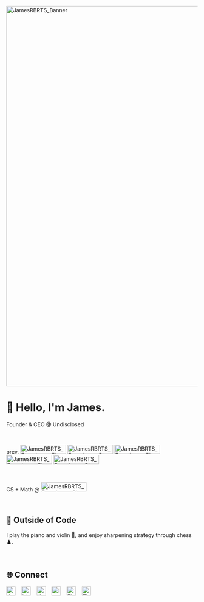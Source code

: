 <a href="https://www.greetjames.com"><img width="3000" height="1000" alt="JamesRBRTS_Banner" src="https://github.com/user-attachments/assets/ebd40cea-e001-44dc-b936-a65743f60b08" /></a>

# 👋 Hello, I'm James.

Founder & CEO @ Undisclosed

<br>

prev.
  <a href="https://github.com/microsoft"><img width="120" height="24" alt="JamesRBRTS_Experience_Plaque_Microsoft" src="https://github.com/user-attachments/assets/d6b001ed-f73d-49e8-9f86-c69c8dacabb9" /></a>
  <a href="https://github.com/janestreet"><img width="120" height="24" alt="JamesRBRTS_Experience_Plaque_Jane_Street" src="https://github.com/user-attachments/assets/17816d15-49a3-4372-bac0-3eba38a06269" /></a> 
  <a href="https://github.com/jpmorganchase"><img width="120" height="24" alt="JamesRBRTS_Experience_Plaque_JPMorganChase" src="https://github.com/user-attachments/assets/fa0ec3ad-7390-45a5-82d0-21d59909b63a" /></a> 
  <a href="https://github.com/capitalone"><img width="120" height="24" alt="JamesRBRTS_Experience_Plaque_Capital_One" src="https://github.com/user-attachments/assets/8669fb24-3042-43b7-8ba4-ed2a806c5b1a" /></a> 
  <img width="120" height="24" alt="JamesRBRTS_Experience_Plaques_EY" src="https://github.com/user-attachments/assets/fccffb5a-b167-44c9-a6b6-6aa54e6f6396" />

<br>

CS + Math @
  <a href="https://github.com/PennState"><img width="120" height="24" alt="JamesRBRTS_Experience_Plaque_Penn_State" src="https://github.com/user-attachments/assets/d9906033-ec3c-4517-9040-1ee4fd44d46a"/></a>

<br>

## 🎹 Outside of Code

I play the piano and violin 🎼, and enjoy sharpening strategy through chess ♟️.

<br>

## 🌐 Connect

<a href="https://www.greetjames.com"><img width="24" height="24" alt="JamesRBRTS_Social_IconMark_Logo_Light_Background" src="https://github.com/user-attachments/assets/82e90794-d1f0-4d79-857c-48b9ada6527a" /></a>
&nbsp;&nbsp;
<a href="https://www.linkedin.com/in/jamesrbrts"><img width="24" height="24" alt="LinkedIn_Icon" src="https://github.com/user-attachments/assets/844e5fcb-d758-4aee-85d9-962cd1a69399" /></a>
&nbsp;&nbsp;
<a href="https://x.com/jamesrbrts"><img width="24" height="24" alt="X_Icon" src="https://github.com/user-attachments/assets/e1cb0b2b-9c16-4cb6-bafe-198735d12eee" /></a>
&nbsp;&nbsp;
<a href="https://www.instagram.com/jamesrbrtshq"><img width="24" height="24" alt="Instagram_Icon" src="https://github.com/user-attachments/assets/e276de78-b903-479a-a979-d0243a38e839" /></a>
&nbsp;&nbsp;
<a href="https://www.threads.com/@jamesrbrtshq"><img width="24" height="24" alt="Threads_Icon" src="https://github.com/user-attachments/assets/6d4d3910-8c8b-414f-ae26-4e90ff49d96e" /></a>
&nbsp;&nbsp;
<a href="https://www.threads.com/@jamesrbrtshq"><img width="24" height="24" alt="Threads_Icon" src="https://github.com/user-attachments/assets/d9f75b81-3abc-4c3f-b5a1-d0af5907a7a2" /></a>
